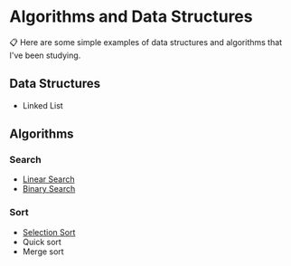# Algorithms and Data Structures
📋 Here are some simple examples of data structures and algorithms that I've been studying.

## Data Structures
- Linked List

## Algorithms

### Search
- [Linear Search](https://github.com/gabrielgyns/algorithms/blob/main/search/linear-search.py)
- [Binary Search](https://github.com/gabrielgyns/algorithms/blob/main/search/binary-search.py)

### Sort
- [Selection Sort](https://https://github.com/gabrielgyns/algorithms/blob/main/sort/selection-sort.py)
- Quick sort
- Merge sort

